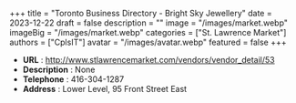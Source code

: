 +++
title = "Toronto Business Directory - Bright Sky Jewellery"
date = 2023-12-22
draft = false
description = ""
image = "/images/market.webp"
imageBig = "/images/market.webp"
categories = ["St. Lawrence Market"]
authors = ["CplsIT"]
avatar = "/images/avatar.webp"
featured = false
+++


* **URL** :  http://www.stlawrencemarket.com/vendors/vendor_detail/53
* **Description** : None
* **Telephone** : 416-304-1287
* **Address** : Lower Level, 95 Front Street East